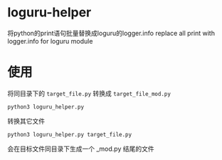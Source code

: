 # loguru-helper
将python的print语句批量替换成loguru的logger.info
replace all print with logger.info for loguru module

# 使用

将同目录下的 `target_file.py` 转换成 `target_file_mod.py`
```
python3 loguru_helper.py
```

转换其它文件
```
python3 loguru_helper.py target_file.py
```
会在目标文件同目录下生成一个 _mod.py 结尾的文件



